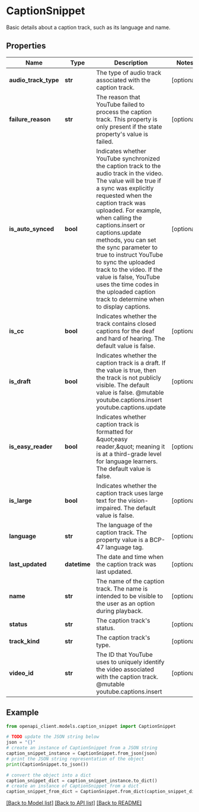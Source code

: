 # CaptionSnippet

Basic details about a caption track, such as its language and name.

## Properties

Name | Type | Description | Notes
------------ | ------------- | ------------- | -------------
**audio_track_type** | **str** | The type of audio track associated with the caption track. | [optional] 
**failure_reason** | **str** | The reason that YouTube failed to process the caption track. This property is only present if the state property&#39;s value is failed. | [optional] 
**is_auto_synced** | **bool** | Indicates whether YouTube synchronized the caption track to the audio track in the video. The value will be true if a sync was explicitly requested when the caption track was uploaded. For example, when calling the captions.insert or captions.update methods, you can set the sync parameter to true to instruct YouTube to sync the uploaded track to the video. If the value is false, YouTube uses the time codes in the uploaded caption track to determine when to display captions. | [optional] 
**is_cc** | **bool** | Indicates whether the track contains closed captions for the deaf and hard of hearing. The default value is false. | [optional] 
**is_draft** | **bool** | Indicates whether the caption track is a draft. If the value is true, then the track is not publicly visible. The default value is false. @mutable youtube.captions.insert youtube.captions.update | [optional] 
**is_easy_reader** | **bool** | Indicates whether caption track is formatted for \&quot;easy reader,\&quot; meaning it is at a third-grade level for language learners. The default value is false. | [optional] 
**is_large** | **bool** | Indicates whether the caption track uses large text for the vision-impaired. The default value is false. | [optional] 
**language** | **str** | The language of the caption track. The property value is a BCP-47 language tag. | [optional] 
**last_updated** | **datetime** | The date and time when the caption track was last updated. | [optional] 
**name** | **str** | The name of the caption track. The name is intended to be visible to the user as an option during playback. | [optional] 
**status** | **str** | The caption track&#39;s status. | [optional] 
**track_kind** | **str** | The caption track&#39;s type. | [optional] 
**video_id** | **str** | The ID that YouTube uses to uniquely identify the video associated with the caption track. @mutable youtube.captions.insert | [optional] 

## Example

```python
from openapi_client.models.caption_snippet import CaptionSnippet

# TODO update the JSON string below
json = "{}"
# create an instance of CaptionSnippet from a JSON string
caption_snippet_instance = CaptionSnippet.from_json(json)
# print the JSON string representation of the object
print(CaptionSnippet.to_json())

# convert the object into a dict
caption_snippet_dict = caption_snippet_instance.to_dict()
# create an instance of CaptionSnippet from a dict
caption_snippet_from_dict = CaptionSnippet.from_dict(caption_snippet_dict)
```
[[Back to Model list]](../README.md#documentation-for-models) [[Back to API list]](../README.md#documentation-for-api-endpoints) [[Back to README]](../README.md)


